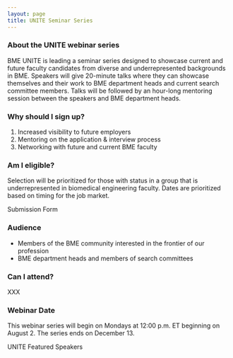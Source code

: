 ```yaml
---
layout: page
title: UNITE Seminar Series
---
```


### About the UNITE webinar series

BME UNITE is leading a seminar series designed to showcase current and future faculty candidates from diverse and underrepresented backgrounds in BME. Speakers will give 20-minute talks where they can showcase themselves and their work to BME department heads and current search committee members. Talks will be followed by an hour-long mentoring session between the speakers and BME department heads.

### Why should I sign up?

1. Increased visibility to future employers
2. Mentoring on the application & interview process
3. Networking with future and current BME faculty

### Am I eligible?

Selection will be prioritized for those with status in a group that is underrepresented in biomedical engineering faculty. Dates are prioritized based on timing for the job market.

Submission Form

### Audience

- Members of the BME community interested in the frontier of our profession
- BME department heads and members of search committees

### Can I attend?

XXX

### Webinar Date

This webinar series will begin on Mondays at 12:00 p.m. ET beginning on August 2. The series ends on December 13.

UNITE Featured Speakers
